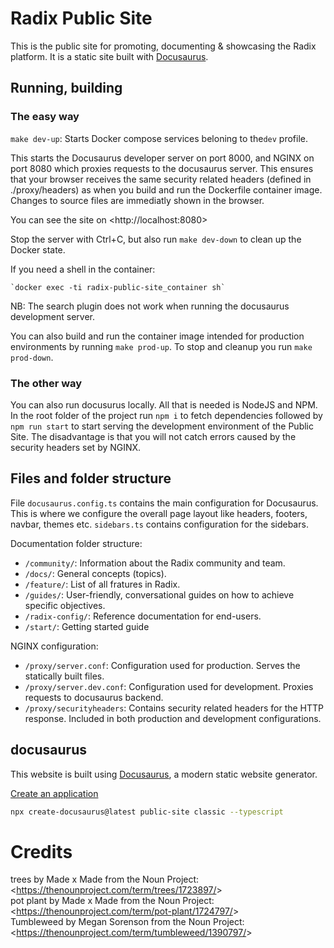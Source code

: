 # Radix Public Site

This is the public site for promoting, documenting & showcasing the Radix
platform. It is a static site built with [Docusaurus](https://docusaurus.io).

## Running, building

### The easy way

`make dev-up`: Starts Docker compose services beloning to the`dev` profile.

This starts the Docusaurus developer server on port 8000, and NGINX on port 8080 which proxies requests to the docusaurus server. This ensures that your browser receives the same security related headers (defined in ./proxy/headers) as when you build and run the Dockerfile container image. Changes to source files are immediatly shown in the browser.

You can see the site on &lt;http://localhost:8080&gt;

Stop the server with Ctrl+C, but also run `make dev-down` to clean up the
Docker state.

If you need a shell in the container:

    `docker exec -ti radix-public-site_container sh`

NB: The search plugin does not work when running the docusaurus development server.

You can also build and run the container image intended for production environments by running `make prod-up`. To stop and cleanup you run `make prod-down`.

### The other way

You can also run docusurus locally. All that is needed is NodeJS and NPM. In the root folder of the project run `npm i` to fetch dependencies followed by `npm run start` to start serving the development environment of the Public Site. The disadvantage is that you will not catch errors caused by the security headers set by NGINX.

## Files and folder structure

File `docusaurus.config.ts` contains the main configuration for Docusaurus. This is where we configure the overall page layout like headers, footers, navbar, themes etc. `sidebars.ts` contains configuration for the sidebars.

Documentation folder structure:

- `/community/`: Information about the Radix community and team. 
- `/docs/`: General concepts (topics).
- `/feature/`: List of all fratures in Radix.
- `/guides/`: User-friendly, conversational guides on how to achieve specific objectives.
- `/radix-config/`: Reference documentation for end-users.
- `/start/`: Getting started guide

NGINX configuration:

- `/proxy/server.conf`: Configuration used for production. Serves the statically built files.
- `/proxy/server.dev.conf`: Configuration used for development. Proxies requests to docusaurus backend.
- `/proxy/securityheaders`: Contains security related headers for the HTTP response. Included in both production and development configurations.

## docusaurus

This website is built using [Docusaurus](https://docusaurus.io/), a modern static website generator.

[Create an application](https://docusaurus.io/docs/installation)
```bash
npx create-docusaurus@latest public-site classic --typescript
```

# Credits

trees by Made x Made from the Noun Project: &lt;https://thenounproject.com/term/trees/1723897/&gt;  
pot plant by Made x Made from the Noun Project: &lt;https://thenounproject.com/term/pot-plant/1724797/&gt;  
Tumbleweed by Megan Sorenson from the Noun Project: &lt;https://thenounproject.com/term/tumbleweed/1390797/&gt;  
